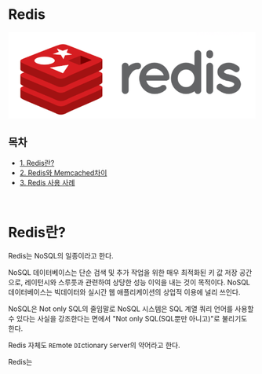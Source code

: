 # Redis

![redis](./img/2022_03_22/redis.png)

## **목차**
- [1. Redis란?](#1)
- [2. Redis와 Memcached차이](#2)
- [3. Redis 사용 사례](#3)

<br/>

# Redis란?<a id="1"></a>
Redis는 NoSQL의 일종이라고 한다.

NoSQL 데이터베이스는 단순 검색 및 추가 작업을 위한 매우 최적화된 키 값 저장 공간으로, 레이턴시와 스루풋과 관련하여 상당한 성능 이익을 내는 것이 목적이다. NoSQL 데이터베이스는 빅데이터와 실시간 웹 애플리케이션의 상업적 이용에 널리 쓰인다.

NoSQL은 Not only SQL의 줄임말로 NoSQL 시스템은 SQL 계열 쿼리 언어를 사용할 수 있다는 사실을 강조한다는 면에서 "Not only SQL(SQL뿐만 아니고)"로 불리기도 한다.

Redis 자체도 `RE`mote `DI`ctionary `S`erver의 약어라고 한다.

Redis는 